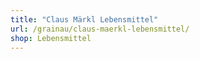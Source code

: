 ```yaml
---
title: "Claus Märkl Lebensmittel"
url: /grainau/claus-maerkl-lebensmittel/
shop: Lebensmittel
---
```

